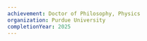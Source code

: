 ```yaml
---
achievement: Doctor of Philosophy, Physics
organization: Purdue University
completionYear: 2025
---
```

